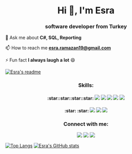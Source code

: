 

<!--
**esramazan/esramazan** is a ✨ _special_ ✨ repository because its `README.md` (this file) appears on your GitHub profile.

Here are some ideas to get you started:

- 🔭 I’m currently working on ...
- 🌱 I’m currently learning ...
- 👯 I’m looking to collaborate on ...
- 🤔 I’m looking for help with ...
- 💬 Ask me about ...
- 📫 How to reach me: ...
- 😄 Pronouns: ...
- ⚡ Fun fact: ...
-->
<h1 align="center">Hi 👋, I'm Esra</h1>
<h3 align="center">software developer from Turkey</h3>

 💬 Ask me about **C#, SQL, Reporting**

 📫 How to reach me **esra.ramazan19@gmail.com**

 ⚡ Fun fact **I always laugh a lot** :smile:

[![Esra's readme](https://github-readme-streak-stats.herokuapp.com/?user=esramazan&theme=tokyonight)](https://github-readme-streak-stats.herokuapp.com/?user=esramazan)

<h3 align="center">Skills:</h3>
<p align="center">
<h4 align="center">:star::star::star::star:     
<img src="https://img.shields.io/badge/C%23-239120?style=for-the-badge&logo=c-sharp&logoColor=white" />
<img src="https://img.shields.io/badge/HTML5-E34F26?style=for-the-badge&logo=html5&logoColor=white" />
<img src="https://img.shields.io/badge/CSS3-1572B6?style=for-the-badge&logo=css3&logoColor=white" />
<img src="https://img.shields.io/badge/.NET-512BD4?style=for-the-badge&logo=dotnet&logoColor=white" />
<img src="https://img.shields.io/badge/Microsoft%20SQL%20Server-CC2927?style=for-the-badge&logo=microsoft%20sql%20server&logoColor=white" /></h4>
</p>
<p align="center"><h4 align="center">:star: :star:
<img src="https://img.shields.io/badge/Bootstrap-563D7C?style=for-the-badge&logo=bootstrap&logoColor=white" />
<img src="https://img.shields.io/badge/JavaScript-323330?style=for-the-badge&logo=javascript&logoColor=F7DF1E" />
<img src="https://img.shields.io/badge/jQuery-0769AD?style=for-the-badge&logo=jquery&logoColor=white" /> </h4>
</p>

<h3 align="center">Connect with me:</h3>
<p align="center">
<a href="https://linkedin.com/in/esramazan" target="blank"><img src="https://img.shields.io/badge/LinkedIn-0077B5?style=for-the-badge&logo=linkedin&logoColor=white" /></a>
<a href="https://www.youtube.com/channel/UCFiRsl6nphq2nBEvPyipQNw" target="blank"><img src="https://img.shields.io/badge/YouTube-FF0000?style=for-the-badge&logo=youtube&logoColor=white" /></a>
<a href="https://www.hackerrank.com/esra_ramazan19" target="blank"><img src="https://img.shields.io/badge/-Hackerrank-2EC866?style=for-the-badge&logo=HackerRank&logoColor=white" /></a>
</p>

[![Top Langs](https://github-readme-stats.vercel.app/api/top-langs/?username=esramazan&layout=compact&theme=tokyonight)](https://github.com/esramazan/github-readme-stats)
[![Esra's GitHub stats](https://github-readme-stats.vercel.app/api?username=esramazan&show_icons=true&theme=tokyonight&hide=prs,contribs&custom_title=GitHub%20Stats)](https://github.com/esramazan/github-readme-stats) 

